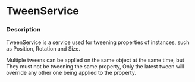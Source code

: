 # TweenService
### Description
TweenService is a service used for tweening properties of instances, such as Position, Rotation and Size.

Multiple tweens can be applied on the same object at the same time, but They must not be tweening the same property, Only the latest tween will override any other one being applied to the property.
